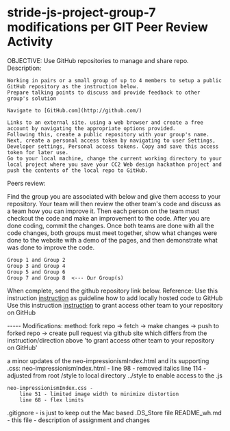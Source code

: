# stride-js-project-group-7 modifications per GIT Peer Review Activity

OBJECTIVE: Use GitHub repositories to manage and share repo.
Description:

    Working in pairs or a small group of up to 4 members to setup a public GitHub repository as the instruction below.
    Prepare talking points to discuss and provide feedback to other group's solution

    Navigate to [GitHub.com](http://github.com/)

    Links to an external site. using a web browser and create a free account by navigating the appropriate options provided.
    Following this, create a public repository with your group's name.
    Next, create a personal access token by navigating to user Settings, Developer settings, Personal access tokens. Copy and save this access token for later use.
    Go to your local machine, change the current working directory to your local project where you save your CC2 Web design hackathon project and push the contents of the local repo to GitHub.

Peers review:

Find the group you are associated with below and give them access to your repository. Your team will then review the other team's code and discuss as a team how you can improve it.  Then each person on the team must checkout the code and make an improvement to the code.  After you are done coding, commit the changes.  Once both teams are done with all the code changes, both groups must meet together, show what changes were done to the website with a demo of the pages, and then demonstrate what was done to improve the code.

    Group 1 and Group 2
    Group 3 and Group 4
    Group 5 and Group 6
    Group 7 and Group 8  <--- Our Group(s)

When complete, send the github repository link below.
Reference:
Use this instruction [instruction](https://docs.github.com/en/migrations/importing-source-code/using-the-command-line-to-import-source-code/adding-locally-hosted-code-to-github#adding-a-local-repository-to-github-using-git) as guideline how to add locally hosted code to GitHub
Use this instruction [instruction](https://docs.github.com/en/repositories/managing-your-repositorys-settings-and-features/managing-repository-settings/managing-teams-and-people-with-access-to-your-repository) to grant access other team to your repository on GitHub

----- Modifications:
method: fork repo -> fetch -> make changes -> push to forked repo -> create pull request via github site
which differs from the instruction/direction above 'to grant access other team to your repository on GitHub'

a minor updates of the neo-impressionismIndex.html and its supporting .css:
    neo-impressionismIndex.html -
        line 98  - removed italics
        line 114 - adjusted from root /style to local directory ../style to enable access to the .js

    neo-impressionismIndex.css - 
        line 51 - limited image width to minimize distortion
        line 68 - flex limits

.gitignore - is just to keep out the Mac based .DS_Store file
README_wh.md - this file - description of assignment and changes
